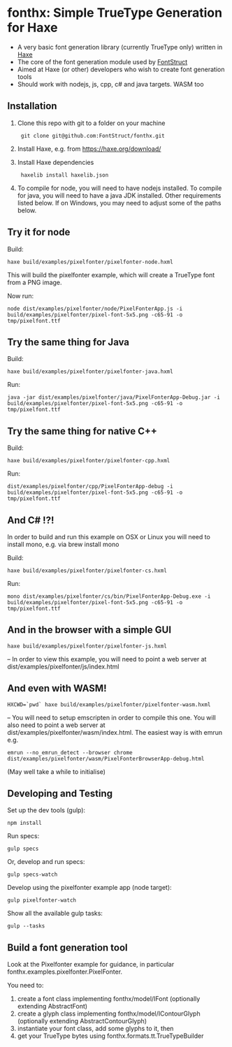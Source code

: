 # fonthx: Simple TrueType Generation for Haxe

* A very basic font generation library (currently TrueType only) written in [Haxe](https://haxe.org)
* The core of the font generation module used by [FontStruct](https://fontstruct.com) 
* Aimed at Haxe (or other) developers who wish to create font generation tools
* Should work with nodejs, js, cpp, c# and java targets. WASM too

## Installation

1. Clone this repo with git to a folder on your machine

        git clone git@github.com:FontStruct/fonthx.git

1. Install Haxe, e.g. from https://haxe.org/download/       
    
1. Install Haxe dependencies

        haxelib install haxelib.json
        
1. To compile for node, you will need to have nodejs installed. To compile for java, you will need to have a java JDK installed. Other requirements listed below. If on Windows, you may need to adjust some of the paths below. 
    
## Try it for node

Build:

    haxe build/examples/pixelfonter/pixelfonter-node.hxml
    
This will build the pixelfonter example, which will create a TrueType font from a PNG image.

Now run:
    
    node dist/examples/pixelfonter/node/PixelFonterApp.js -i build/examples/pixelfonter/pixel-font-5x5.png -c65-91 -o tmp/pixelfont.ttf

## Try the same thing for Java

Build:
    
    haxe build/examples/pixelfonter/pixelfonter-java.hxml
    
Run:

    java -jar dist/examples/pixelfonter/java/PixelFonterApp-Debug.jar -i build/examples/pixelfonter/pixel-font-5x5.png -c65-91 -o tmp/pixelfont.ttf
    
## Try the same thing for native C++

Build:

    haxe build/examples/pixelfonter/pixelfonter-cpp.hxml
    
Run:

    dist/examples/pixelfonter/cpp/PixelFonterApp-debug -i build/examples/pixelfonter/pixel-font-5x5.png -c65-91 -o tmp/pixelfont.ttf
         
    
## And C# !?!

In order to build and run this example on OSX or Linux you will need to install mono, e.g. via brew install mono

Build:
    
    haxe build/examples/pixelfonter/pixelfonter-cs.hxml
    
Run:        

    mono dist/examples/pixelfonter/cs/bin/PixelFonterApp-Debug.exe -i build/examples/pixelfonter/pixel-font-5x5.png -c65-91 -o tmp/pixelfont.ttf

## And in the browser with a simple GUI

    haxe build/examples/pixelfonter/pixelfonter-js.hxml    

– In order to view this example, you will need to point a web server at dist/examples/pixelfonter/js/index.html

## And even with WASM!
    
    HXCWD=`pwd` haxe build/examples/pixelfonter/pixelfonter-wasm.hxml     

– You will need to setup emscripten in order to compile this one. You will also need to point a web server at dist/examples/pixelfonter/wasm/index.html. The easiest way is with emrun e.g.

    emrun --no_emrun_detect --browser chrome dist/examples/pixelfonter/wasm/PixelFonterBrowserApp-debug.html
    
(May well take a while to initialise)    
    
## Developing and Testing

Set up the dev tools (gulp):

    npm install
    
Run specs:

    gulp specs
    
Or, develop and run specs:

    gulp specs-watch
    
Develop using the pixelfonter example app (node target):     
    
    gulp pixelfonter-watch
    
Show all the available gulp tasks:

    gulp --tasks
    
## Build a font generation tool

Look at the Pixelfonter example for guidance, in particular fonthx.examples.pixelfonter.PixelFonter.

You need to:

1. create a font class implementing fonthx/model/IFont (optionally extending AbstractFont)
1. create a glyph class implementing fonthx/model/IContourGlyph (optionally extending AbstractContourGlyph)
1. instantiate your font class, add some glyphs to it, then
1. get your TrueType bytes using fonthx.formats.tt.TrueTypeBuilder

    
